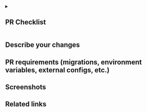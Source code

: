 <details>
  <summary><h2>PR Checklist</h2></summary>

- [ ] I ran the code that changed and verified that everything is working as
      expected.
- [ ] I checked the CI/CD workflows and everything is passing without errors.
- [ ] This PR is up to date with the base branch and ready to be merged.
- [ ] I checked the PR changes and I'm sure that this PR only includes the
      needed changes.
- [ ] I added a meaningful description for this PR.
- [ ] I added all the requirements (migrations, env variables, external
      configurations, etc.) for this PR.
- [ ] I updated the README to reflect the new changes that affect the
      information in there.
- [ ] I updated all the existing unit tests to cover the changes in this PR.
- [ ] I added all the relevant screenshots (only needed for PRs that change the
      UI).
- [ ] I added the links with relevant information needed to review the PR.
- [ ] :warning: I know that I own this PR until it's merged and if it remains
      open for a while, I should communicate this to my team or PM and keep it
      up to date with the base branch.

</details>

## Describe your changes

<!-- Add here a meaningful description for this PR -->

## PR requirements (migrations, environment variables, external configs, etc.)

<!-- Add here all the requirements of this PR. Migrations, templates configuration, etc. -->

## Screenshots

<!-- If this PR includes changes to the UI, add here screenshots that reflect the changes -->

## Related links

<!-- Links to test files, documentation, etc. -->
